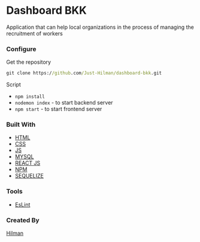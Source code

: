 # Dashboard BKK

Application that can help local organizations in the process of managing the recruitment of workers

### Configure

Get the repository

```cmd
git clone https://github.com/Just-Hilman/dashboard-bkk.git

```

Script

- `npm install`
- `nodemon index` - to start backend server
- `npm start` - to start frontend server

### Built With

- [HTML](https://www.w3schools.com/html/)
- [CSS](https://www.w3schools.com/css/)
- [JS](https://www.javascript.com/)
- [MYSQL](https://www.mysql.com/)
- [REACT JS](https://reactjs.org/)
- [NPM](https://www.npmjs.com)
- [SEQUELIZE](https://sequelize.org/)

### Tools

- [EsLint](https://eslint.org/)

### Created By

[Hilman](https://github.com/Just-Hilman)
